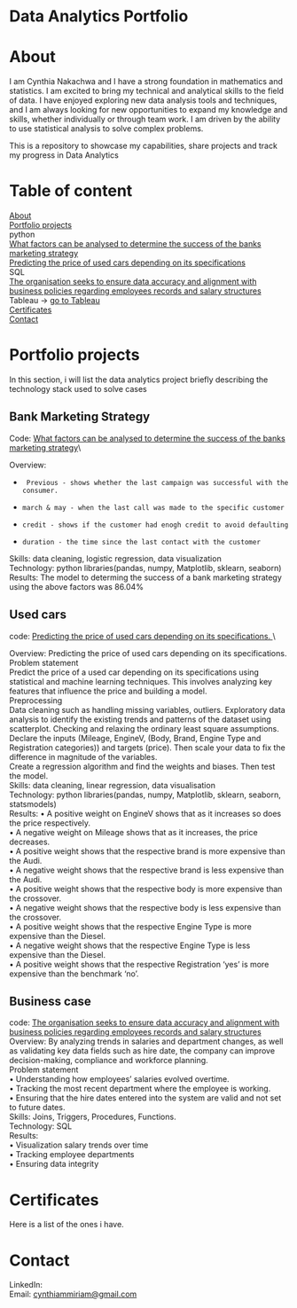 # Data Analytics Portfolio

# About
I am Cynthia Nakachwa and I have a strong foundation in mathematics and statistics. I am excited to bring my technical and analytical skills to the field of data. I have enjoyed exploring new data analysis tools and techniques, and I am always looking for new opportunities to expand my knowledge and skills, whether individually or through team work. I am driven by the ability to use statistical analysis to solve complex problems.

This is a repository to showcase my capabilities, share projects and track my progress in Data Analytics
# Table of content
[About](#About)\
[Portfolio projects](#Portfolio-projects)\
python\
      [What factors can be analysed to determine the success of the banks marketing strategy](#Bank-Marketing-Strategy)\
      [Predicting the price of used cars depending on its specifications](#Used-cars)\
SQL\
      [The organisation seeks to ensure data accuracy and alignment with business policies regarding employees records and salary structures](#Business-case)\
Tableau -> [go to Tableau](https://public.tableau.com/app/profile/cynthia.nakachwa/vizzes)\
[Certificates](#Certificates)\
[Contact](#Contact)

# Portfolio projects
In this section, i will list the data analytics project briefly describing the technology stack used to solve cases

## Bank Marketing Strategy
Code: [What factors can be analysed to determine the success of the banks marketing strategy](https://github.com/CynthiaMiriam/Data-Analyst-Portfolio/blob/main/Bank%20marketing%20analysis.ipynb)\

Overview:
*      Previous - shows whether the last campaign was successful with the consumer.
*     march & may - when the last call was made to the specific customer
*     credit - shows if the customer had enogh credit to avoid defaulting
*     duration - the time since the last contact with the customer
Skills: data cleaning, logistic regression, data visualization\
Technology: python libraries(pandas, numpy, Matplotlib, sklearn, seaborn)\
Results: The model to determing the success of a bank marketing strategy using the above factors was 86.04%

## Used cars
code: [Predicting the price of used cars depending on its specifications. ](https://github.com/CynthiaMiriam/Data-Analyst-Portfolio/blob/main/used%20cars.ipynb)\

Overview:
Predicting the price of used cars depending on its specifications. \
Problem statement\
Predict the price of a used car depending on its specifications using statistical and machine learning techniques. This involves analyzing key features that influence the price and building a model.\
Preprocessing\
Data cleaning such as handling missing variables, outliers. Exploratory data analysis to identify the existing trends and patterns of the dataset using scatterplot. Checking and relaxing the ordinary least square assumptions. \
Declare the inputs (Mileage, EngineV, (Body, Brand, Engine Type and Registration categories)) and targets (price).  Then scale your data to fix the difference in magnitude of the variables.\
Create a regression algorithm and find the weights and biases. Then test the model.\
Skills: data cleaning, linear regression, data visualisation\
Technology: python libraries(pandas, numpy, Matplotlib, sklearn, seaborn, statsmodels)\
Results:
•	A positive weight on EngineV shows that as it increases so does the price respectively.\
•	A negative weight on Mileage shows that as it increases, the price decreases.\
•	A positive weight shows that the respective brand is more expensive than the Audi.\
•	A negative weight shows that the respective brand is less expensive than the Audi.\
•	A positive weight shows that the respective body is more expensive than the crossover.\
•	A negative weight shows that the respective body is less expensive than the crossover.\
•	A positive weight shows that the respective Engine Type is more expensive than the Diesel.\
•	A negative weight shows that the respective Engine Type is less expensive than the Diesel.\
•	A positive weight shows that the respective Registration ‘yes’ is more expensive than the benchmark ‘no’.



## Business case
code: [The organisation seeks to ensure data accuracy and alignment with business policies regarding employees records and salary structures](https://github.com/CynthiaMiriam/Data-Analyst-Portfolio/blob/main/Business%20case.sql)\
Overview: By analyzing trends in salaries and department changes, as well as validating key data fields such as hire date, the company can improve decision-making, compliance and workforce planning.\
Problem statement\
•	Understanding how employees’ salaries evolved overtime.\
•	Tracking the most recent department where the employee is working.\
•	Ensuring that the hire dates entered into the system are valid and not set to future dates.\
Skills: Joins, Triggers, Procedures, Functions.\
Technology: SQL\
Results:\
•	Visualization salary trends over time\
•	Tracking employee departments\
•	Ensuring data integrity 

# Certificates
Here is a list of the ones i have.

# Contact
LinkedIn: \
Email: cynthiammiriam@gmail.com
